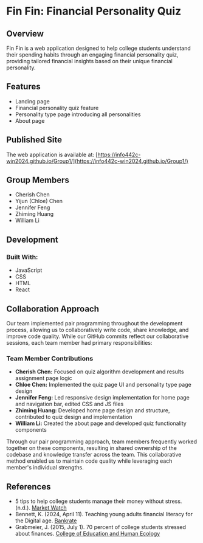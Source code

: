 # Fin Fin: Financial Personality Quiz

## Overview
Fin Fin is a web application designed to help college students understand their spending habits through an engaging financial personality quiz, providing tailored financial insights based on their unique financial personality.

## Features
- Landing page
- Financial personality quiz feature
- Personality type page introducing all personalities
- About page

## Published Site
The web application is available at: [https://info442c-win2024.github.io/Group1/](https://info442c-win2024.github.io/Group1/)

## Group Members
- Cherish Chen
- Yijun (Chloe) Chen
- Jennifer Feng
- Zhiming Huang
- William Li

## Development
### Built With:
- JavaScript
- CSS
- HTML
- React

## Collaboration Approach
Our team implemented pair programming throughout the development process, allowing us to collaboratively write code, share knowledge, and improve code quality. While our GitHub commits reflect our collaborative sessions, each team member had primary responsibilities:

### Team Member Contributions
- **Cherish Chen:** Focused on quiz algorithm development and results assignment page logic
- **Chloe Chen:** Implemented the quiz page UI and personality type page design
- **Jennifer Feng:** Led responsive design implementation for home page and navigation bar, edited CSS and JS files
- **Zhiming Huang:** Developed home page design and structure, contributed to quiz design and implementation
- **William Li:** Created the about page and developed quiz functionality components

Through our pair programming approach, team members frequently worked together on these components, resulting in shared ownership of the codebase and knowledge transfer across the team. This collaborative method enabled us to maintain code quality while leveraging each member's individual strengths.

## References
- 5 tips to help college students manage their money without stress. (n.d.). [Market Watch](https://www.marketwatch.com/story/so-your-college-bound-kid-is-clueless-about-money-5-tips-to-prepare-them-780565b8)
- Bennett, K. (2024, April 11). Teaching young adults financial literacy for the Digital age. [Bankrate](https://www.bankrate.com/banking/checking/financial-literacy-young-adults/#digital-age)
- Grabmeier, J. (2015, July 1). 70 percent of college students stressed about finances. [College of Education and Human Ecology](https://ehe.osu.edu/news/listing/70-percent-college-students-stressed-about-finances)
